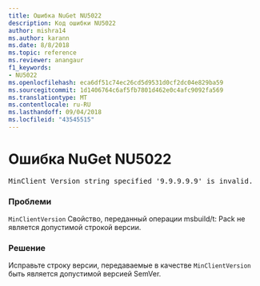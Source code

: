 ```yaml
---
title: Ошибка NuGet NU5022
description: Код ошибки NU5022
author: mishra14
ms.author: karann
ms.date: 8/8/2018
ms.topic: reference
ms.reviewer: anangaur
f1_keywords:
- NU5022
ms.openlocfilehash: eca6df51c74ec26cd5d9531d0cf2dc04e829ba59
ms.sourcegitcommit: 1d1406764c6af5fb7801d462e0c4afc9092fa569
ms.translationtype: MT
ms.contentlocale: ru-RU
ms.lasthandoff: 09/04/2018
ms.locfileid: "43545515"
---
```

# <a name="nuget-error-nu5022"></a>Ошибка NuGet NU5022
<pre>MinClient Version string specified '9.9.9.9.9' is invalid.</pre>

### <a name="issue"></a>Проблеми

`MinClientVersion` Свойство, переданный операции msbuild/t: Pack не является допустимой строкой версии.


### <a name="solution"></a>Решение

Исправьте строку версии, передаваемые в качестве `MinClientVersion` быть является допустимой версией SemVer.

